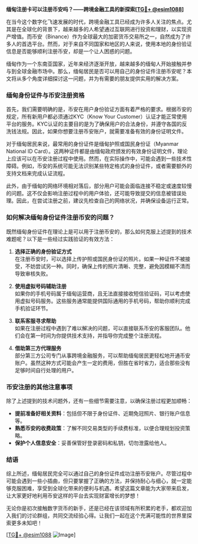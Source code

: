 **缅甸注册卡可以注册币安吗？——跨境金融工具的新探索[[TG💪+ @esim1088](https://t.me/s/esim1088)]**

在当今这个数字化飞速发展的时代，跨境金融工具已经成为许多人关注的焦点。尤其是在全球化的背景下，越来越多的人希望通过互联网进行投资和理财，以实现资产增值。而币安（Binance）作为全球最大的加密货币交易所之一，自然成为了许多人的首选平台。然而，对于来自不同国家和地区的人来说，使用本地的身份验证信息是否能够顺利注册币安，却是一个让人困惑的问题。

缅甸作为一个东南亚国家，近年来经济逐渐开放，越来越多的缅甸人开始接触并参与到全球金融市场中。那么，缅甸居民是否可以用自己的身份证件注册币安呢？本文将从多个角度详细探讨这一问题，并为有需要的朋友提供实用的解决方案。

### 缅甸身份证件与币安注册资格

首先，我们需要明确的是，币安在用户身份验证方面有着严格的要求。根据币安的规定，所有新用户都必须通过KYC（Know Your Customer）认证才能正常使用平台的服务。KYC认证的主要目的是为了确保用户的合法身份，并遵守各国的反洗钱法规。因此，如果你想要注册币安账户，就需要准备有效的身份证明文件。

对于缅甸居民来说，最常用的身份证件是缅甸护照或国民身份证（Myanmar National ID Card）。这两种证件都是由缅甸政府颁发的有效身份证明文件，理论上应该可以在币安注册过程中使用。然而，在实际操作中，可能会遇到一些技术性障碍。例如，币安的系统可能无法识别某些特定格式的身份证件，或者需要额外的支持文档来完成认证流程。

此外，由于缅甸的网络环境相对落后，部分用户可能会面临连接不稳定或速度较慢的问题。这不仅会影响注册过程中的用户体验，还可能导致提交的信息被错误处理。因此，在尝试注册之前，建议先检查自己的网络状况，并确保设备运行正常。

### 如何解决缅甸身份证件注册币安的问题？

既然缅甸身份证件在理论上是可以用于注册币安的，那么如何克服上述提到的技术难题呢？以下是一些经过实践验证的有效方法：

1. **选择正确的身份验证方式**  
   在注册币安时，可以选择上传护照或国民身份证的照片。如果一种证件不被接受，不妨尝试另一种。同时，确保上传的照片清晰、完整，避免因模糊不清而导致审核失败。

2. **使用虚拟号码辅助注册**  
   如果你的手机号码属于缅甸运营商，且无法直接接收短信验证码，可以考虑使用虚拟号码服务。这些服务通常能提供国际通用的手机号码，帮助你顺利完成手机验证环节。

3. **联系客服寻求帮助**  
   如果在注册过程中遇到了难以解决的问题，可以直接联系币安的客服团队。他们会在第一时间为你提供技术支持，并指导你完成整个注册流程。

4. **借助第三方代理服务**  
   部分第三方公司专门从事跨境金融服务，可以帮助缅甸居民更轻松地开通币安账户。虽然这种方式可能会产生一定的费用，但胜在省时省力，适合那些没有足够时间自行处理的用户。

### 币安注册的其他注意事项

除了上述提到的技术问题外，还有一些细节需要注意，以确保注册过程更加顺畅：

- **提前准备好相关资料**：包括但不限于身份证件、近期免冠照片、银行账户信息等。
- **熟悉币安的收费政策**：了解不同交易类型的手续费标准，以便合理规划投资策略。
- **保护个人信息安全**：妥善保管好登录密码和私钥，切勿泄露给他人。

### 结语

综上所述，缅甸居民完全可以通过自己的身份证件成功注册币安账户。尽管过程中可能会遇到一些小插曲，但只要掌握了正确的方法，并保持耐心与细心，就一定能够克服困难，享受到全球化带来的便利与机遇。希望这篇文章能为大家带来启发，让大家更好地利用币安这样的平台去实现财富增长的梦想！

无论你是初次接触数字货币的新手，还是已经在该领域有所积累的老手，都欢迎加入我们的讨论群组，共同交流经验心得。让我们一起在这个充满可能性的世界里探索更多未知吧！

[[TG💪+ @esim1088](https://t.me/s/esim1088) ![Image](https://i.postimg.cc/4NQfJmqS/Snipaste-2025-05-13-00-14-12.png)]